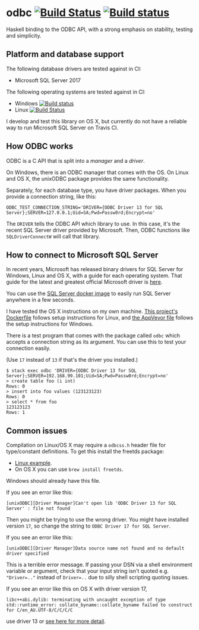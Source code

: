# odbc [![Build Status](https://travis-ci.org/fpco/odbc.svg)](https://travis-ci.org/fpco/odbc) [![Build status](https://ci.appveyor.com/api/projects/status/vpn6a1pme25upbux?svg=true)](https://ci.appveyor.com/project/chrisdone/odbc-0os0b)

Haskell binding to the ODBC API, with a strong emphasis on stability,
testing and simplicity.

## Platform and database support

The following database drivers are tested against in CI:

* Microsoft SQL Server 2017

The following operating systems are tested against in CI:

* Windows [![Build status](https://ci.appveyor.com/api/projects/status/vpn6a1pme25upbux?svg=true)](https://ci.appveyor.com/project/chrisdone/odbc-0os0b)
* Linux [![Build Status](https://travis-ci.org/fpco/odbc.svg)](https://travis-ci.org/fpco/odbc)

I develop and test this library on OS X, but currently do not have a
reliable way to run Microsoft SQL Server on Travis CI.

## How ODBC works

ODBC is a C API that is split into a *manager* and a *driver*.

On Windows, there is an ODBC manager that comes with the OS. On Linux
and OS X, the unixODBC package provides the same functionality.

Separately, for each database type, you have driver packages. When you
provide a connection string, like this:

```
ODBC_TEST_CONNECTION_STRING='DRIVER={ODBC Driver 13 for SQL Server};SERVER=127.0.0.1;Uid=SA;Pwd=Passw0rd;Encrypt=no'
```

The `DRIVER` tells the ODBC API which library to use. In this case,
it's the recent SQL Server driver provided by Microsoft. Then, ODBC
functions like `SQLDriverConnectW` will call that library.

## How to connect to Microsoft SQL Server

In recent years, Microsoft has released binary drivers for SQL Server
for Windows, Linux and OS X, with a guide for each operating
system. That guide for the latest and greatest official Microsoft
driver is
[here](https://docs.microsoft.com/en-us/sql/connect/odbc/linux-mac/installing-the-microsoft-odbc-driver-for-sql-server).

You can use the [SQL Server docker image](https://hub.docker.com/_/microsoft-mssql-server) to easily run SQL Server anywhere in a few seconds.

I have tested the OS X instructions on my own machine.
[This project's Dockerfile](https://github.com/fpco/odbc/blob/master/Dockerfile)
follows setup instructions for Linux, and
[the AppVeyor file](https://github.com/fpco/odbc/blob/master/appveyor.yml)
follows the setup instructions for Windows.

There is a test program that comes with the package called `odbc`
which accepts a connection string as its argument. You can use this to
test your connection easily.

(Use `17` instead of `13` if that's the driver you installed.)

    $ stack exec odbc 'DRIVER={ODBC Driver 13 for SQL Server};SERVER=192.168.99.101;Uid=SA;Pwd=Passw0rd;Encrypt=no'
    > create table foo (i int)
    Rows: 0
    > insert into foo values (123123123)
    Rows: 0
    > select * from foo
    123123123
    Rows: 1

## Common issues

Compilation on Linux/OS X may require a `odbcss.h` header file for type/constant definitions. To get this install the freetds package:

* [Linux example](https://github.com/fpco/odbc/blob/efe81f7c17f5ff4c1cf8937577b32f049c0dd62b/Dockerfile#L15).
* On OS X you can use `brew install freetds`.

Windows should already have this file.

If you see an error like this:

    [unixODBC][Driver Manager]Can't open lib 'ODBC Driver 13 for SQL Server' : file not found

Then you might be trying to use the wrong driver. You might have
installed version `17`, so change the string to `ODBC Driver 17 for
SQL Server`.

If you see an error like this:

    [unixODBC][Driver Manager]Data source name not found and no default driver specified

This is a terrible error message. If passing your DSN via a shell
environment variable or argument, check that your input string isn't
quoted e.g. `"Driver=.."` instead of `Driver=..` due to silly shell
scripting quoting issues.

If you see an error like this on OS X with driver version 17,

```
libc++abi.dylib: terminating with uncaught exception of type
std::runtime_error: collate_byname::collate_byname failed to construct
for C/en_AU.UTF-8/C/C/C/C
```

use driver 13 or [see here for more detail](https://github.com/fpco/odbc/issues/17).
